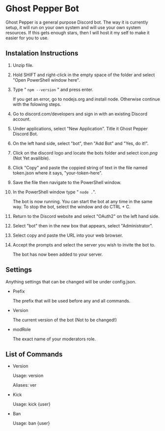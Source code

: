 # Ghost Pepper Bot
Ghost Pepper is a general purpose Discord bot. The way it is currently setup, it will run on your own system and will use your own system resources. If this gets enough stars, then I will host it my self to make it easier for you to use.

## Instalation Instructions
1. Unzip file.
1. Hold SHIFT and right-click in the empty space of the folder and select "Open PowerShell window here".
1. Type " `npm --version` " and press enter.

    If you get an error, go to nodejs.org and install node. Otherwise continue with the folowing steps.

1. Go to discord.com/developers and sign in with an existing Discord account.
1. Under applications, select "New Application". Title it Ghost Pepper Discord Bot.
1. On the left hand side, select "bot", then "Add Bot" and "Yes, do it!".
1. Click on the discord logo and locate the bots folder and select _icon.png_ (Not Yet availible).
1. Click "Copy" and paste the coppied string of text in the file named token.json where it says, "your-token-here".
1. Save the file then navigate to the PowerShell window.
1. In the PowerShell window type " `node .`".

    The bot is now running. You can start the bot at any time in the same way. To stop the bot, select the window and do CTRL + C.

1. Return to the Discord website and select "OAuth2" on the left hand side.
1. Select "bot" then in the new box that appears, select "Administrator".
1. Select copy and paste the URL into your web browser.
1. Accept the prompts and select the server you wish to invite the bot to.

    The bot has now been added to your server. 


## Settings
Anything settings that can be changed will be under config.json.

- Prefix

    The prefix that will be used before any and all commands.
- Version
    
    The current version of the bot (Not to be changed!)
- modRole

    The exact name of your moderators role.

## List of Commands
- Version

    Usage: version

    Aliases: ver

- Kick

    Usage: kick {user}

- Ban

    Usage: ban {user}